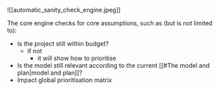 
![[automatic_sanity_check_engine.jpeg]]

The core engine checks for core assumptions, such as (but is not limited to):
- Is the project still within budget?
	- if not
		- it will show how to prioritise
- Is the model still relevant according to the current [[#The model and plan|model and plan]]?
- Impact global prioritisation matrix
